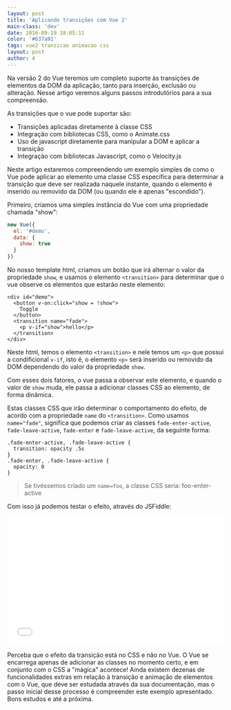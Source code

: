 ```yaml
---
layout: post
title: 'Aplicando transições com Vue 2'
main-class: 'dev'
date: 2016-09-19 18:05:11 
color: '#637a91'
tags: vue2 transicao animacao css
layout: post
author: 4
---
```


Na versão 2 do Vue teremos um completo suporte às transições de elementos da DOM da aplicação, tanto para inserção, exclusão ou alteração. Nesse artigo veremos alguns passos introdutórios para a sua compreensão.

As transições que o vue pode suportar são:

- Transições aplicadas diretamente à classe CSS
- Integração com bibliotecas CSS, como o Animate.css
- Uso de javascript diretamente para manipular a DOM e aplicar a transição
- Integração com bibliotecas Javascript, como o Velocity.js

Neste artigo estaremos compreendendo um exemplo simples de como o Vue pode aplicar ao elemento uma classe CSS específica para determinar a transição que deve ser realizada naquele instante, quando o elemento é inserido ou removido da DOM (ou quando ele é apenas "escondido").

Primeiro, criamos uma simples instância do Vue com uma propriedade chamada "show":

```js
new Vue({
  el: '#demo',
  data: {
    show: true
  }
})
```

No nosso template html, criamos um botão que irá alternar o valor da propriedade `show`, e usamos o elemento `<transition>` para determinar que o vue observe os elementos que estarão neste elemento:

```
<div id="demo">
  <button v-on:click="show = !show">
    Toggle
  </button>
  <transition name="fade">
    <p v-if="show">hello</p>
  </transition>
</div>
```

Neste html, temos o elemento `<transition>` e nele temos um `<p>` que possui a condificional `v-if`, isto é, o elemento `<p>` será inserido ou removido da DOM dependendo do valor da propriedade `show`.

Com esses dois fatores, o vue passa a observar este elemento, e quando o valor de `show` muda, ele passa a adicionar classes CSS ao elemento, de forma dinâmica.

Estas classes CSS que irão determinar o comportamento do efeito, de acordo com a propriedade `name` do `<transition>`. Como usamos `name="fade"`, significa que podemos criar as classes `fade-enter-active`, `fade-leave-active`, `fade-enter` e `fade-leave-active`, da seguinte forma:

```
.fade-enter-active, .fade-leave-active {
  transition: opacity .5s
}
.fade-enter, .fade-leave-active {
  opacity: 0
}
```

> Se tivéssemos criado um `name=foo`, a classe CSS seria: foo-enter-active

Com isso já podemos testar o efeito, através do JSFiddle:

<iframe width="100%" height="300" src="//jsfiddle.net/danielschmitz/p7ez3zvf/embedded/" allowfullscreen="allowfullscreen" frameborder="0"></iframe>

Perceba que o efeito da transição está no CSS e não no Vue. O Vue se encarrega apenas de adicionar as classes no momento certo, e em conjunto com o CSS a "mágica" acontece! Ainda existem dezenas de funcionalidades extras em relação à transição e animação de elementos com o Vue, que deve ser estudada através da sua documentação, mas o passo inicial desse processo é compreender este exemplo apresentado. Bons estudos e até a próxima.



